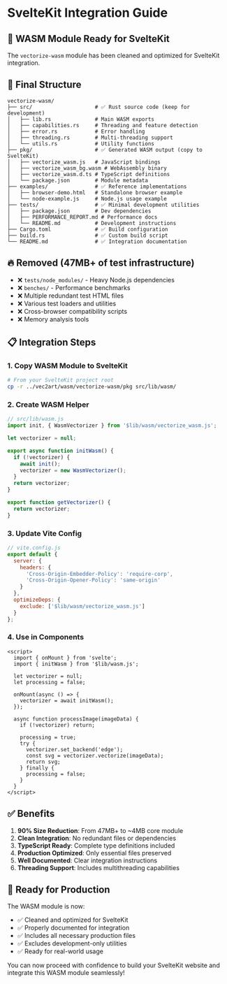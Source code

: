 # SvelteKit Integration Guide

## 🚀 WASM Module Ready for SvelteKit

The `vectorize-wasm` module has been cleaned and optimized for SvelteKit integration.

## 📁 Final Structure

```
vectorize-wasm/
├── src/                    # ✅ Rust source code (keep for development)
│   ├── lib.rs              # Main WASM exports
│   ├── capabilities.rs     # Threading and feature detection
│   ├── error.rs            # Error handling
│   ├── threading.rs        # Multi-threading support
│   └── utils.rs            # Utility functions
├── pkg/                    # ✅ Generated WASM output (copy to SvelteKit)
│   ├── vectorize_wasm.js   # JavaScript bindings
│   ├── vectorize_wasm_bg.wasm # WebAssembly binary
│   ├── vectorize_wasm.d.ts # TypeScript definitions
│   └── package.json        # Module metadata
├── examples/               # ✅ Reference implementations
│   ├── browser-demo.html   # Standalone browser example
│   └── node-example.js     # Node.js usage example
├── tests/                  # ✅ Minimal development utilities
│   ├── package.json        # Dev dependencies
│   ├── PERFORMANCE_REPORT.md # Performance docs
│   └── README.md           # Development instructions
├── Cargo.toml              # ✅ Build configuration
├── build.rs                # ✅ Custom build script
└── README.md               # ✅ Integration documentation
```

## 🔥 Removed (47MB+ of test infrastructure)

- ❌ `tests/node_modules/` - Heavy Node.js dependencies
- ❌ `benches/` - Performance benchmarks
- ❌ Multiple redundant test HTML files
- ❌ Various test loaders and utilities
- ❌ Cross-browser compatibility scripts
- ❌ Memory analysis tools

## 📋 Integration Steps

### 1. Copy WASM Module to SvelteKit
```bash
# From your SvelteKit project root
cp -r ../vec2art/wasm/vectorize-wasm/pkg src/lib/wasm/
```

### 2. Create WASM Helper
```javascript
// src/lib/wasm.js
import init, { WasmVectorizer } from '$lib/wasm/vectorize_wasm.js';

let vectorizer = null;

export async function initWasm() {
  if (!vectorizer) {
    await init();
    vectorizer = new WasmVectorizer();
  }
  return vectorizer;
}

export function getVectorizer() {
  return vectorizer;
}
```

### 3. Update Vite Config
```javascript
// vite.config.js
export default {
  server: {
    headers: {
      'Cross-Origin-Embedder-Policy': 'require-corp',
      'Cross-Origin-Opener-Policy': 'same-origin'
    }
  },
  optimizeDeps: {
    exclude: ['$lib/wasm/vectorize_wasm.js']
  }
};
```

### 4. Use in Components
```svelte
<script>
  import { onMount } from 'svelte';
  import { initWasm } from '$lib/wasm.js';
  
  let vectorizer = null;
  let processing = false;
  
  onMount(async () => {
    vectorizer = await initWasm();
  });
  
  async function processImage(imageData) {
    if (!vectorizer) return;
    
    processing = true;
    try {
      vectorizer.set_backend('edge');
      const svg = vectorizer.vectorize(imageData);
      return svg;
    } finally {
      processing = false;
    }
  }
</script>
```

## ✅ Benefits

1. **90% Size Reduction**: From 47MB+ to ~4MB core module
2. **Clean Integration**: No redundant files or dependencies  
3. **TypeScript Ready**: Complete type definitions included
4. **Production Optimized**: Only essential files preserved
5. **Well Documented**: Clear integration instructions
6. **Threading Support**: Includes multithreading capabilities

## 🎯 Ready for Production

The WASM module is now:
- ✅ Cleaned and optimized for SvelteKit
- ✅ Properly documented for integration
- ✅ Includes all necessary production files
- ✅ Excludes development-only utilities
- ✅ Ready for real-world usage

You can now proceed with confidence to build your SvelteKit website and integrate this WASM module seamlessly!